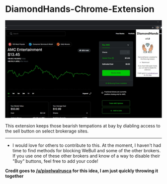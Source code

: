 # DiamondHands-Chrome-Extension

<div style="text-align:center"><img src="screenshot.jpg" /></div>

 This extension keeps those bearish tempations at bay by diabling access to the sell button on select brokerage sites.

<hr />

- I would love for others to contribute to this. At the moment, I haven't had time to find methods for blocking WeBull and some of the other brokers. If you use one of these other brokers and know of a way to disable their "Buy" buttons, feel free to add your code!

**Credit goes to [/u/pixelwalrusca](https://www.reddit.com/user/pixelwalrusca/) for this idea, I am just quickly throwing it together**
